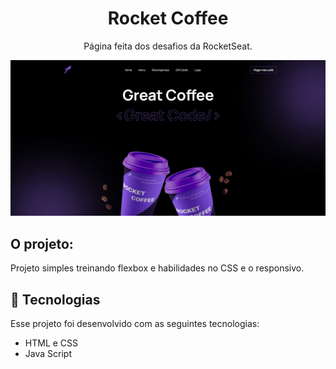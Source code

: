<h1 align="center">Rocket Coffee</h1>

<p align="center">
  Página feita dos desafios da RocketSeat.
</p>

<p align="center">
  <img src="github/preview.jpg">
</p>

## O projeto:

Projeto simples treinando flexbox e habilidades no CSS e o responsivo.

## 🚀 Tecnologias

Esse projeto foi desenvolvido com as seguintes tecnologias:

- HTML e CSS
- Java Script
